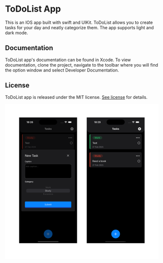 # ToDoList App

This is an IOS app built with swift and UIKit. ToDoList allows you to create tasks for your day and neatly categorize them. The app supports light and dark mode. 

## Documentation

ToDoList app's documentation can be found in Xcode. To view documentation, clone the project, navigate to the toolbar where you will find the option window and select Developer Documentation.

## License

ToDoList app is released under the MIT license. [See license](https://github.com/Mirex96/ToDoList/blob/main/LICENSE) for details.

![Screenshot](https://github.com/Mirex96/ToDoList/blob/main/screenshot.png)
